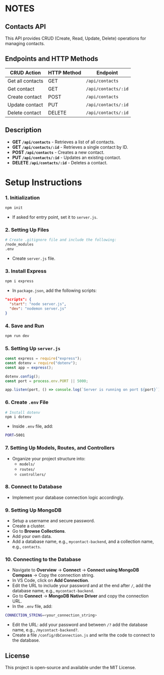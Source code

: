 # NOTES

## Contacts API

This API provides CRUD (Create, Read, Update, Delete) operations for managing contacts.

## Endpoints and HTTP Methods

| CRUD Action      | HTTP Method | Endpoint            |
| ---------------- | ----------- | ------------------- |
| Get all contacts | GET         | `/api/contacts`     |
| Get contact      | GET         | `/api/contacts/:id` |
| Create contact   | POST        | `/api/contacts`     |
| Update contact   | PUT         | `/api/contacts/:id` |
| Delete contact   | DELETE      | `/api/contacts/:id` |

## Description

- **GET `/api/contacts`** - Retrieves a list of all contacts.
- **GET `/api/contacts/:id`** - Retrieves a single contact by ID.
- **POST `/api/contacts`** - Creates a new contact.
- **PUT `/api/contacts/:id`** - Updates an existing contact.
- **DELETE `/api/contacts/:id`** - Deletes a contact.

# Setup Instructions

### 1. Initialization

```sh
npm init
```

- If asked for entry point, set it to `server.js`.

### 2. Setting Up Files

```sh
# Create .gitignore file and include the following:
/node_modules
.env
```

- Create `server.js` file.

### 3. Install Express

```sh
npm i express
```

- In `package.json`, add the following scripts:

```json
"scripts": {
  "start": "node server.js",
  "dev": "nodemon server.js"
}
```

### 4. Save and Run

```sh
npm run dev
```

### 5. Setting Up `server.js`

```js
const express = require("express");
const dotenv = require("dotenv");
const app = express();

dotenv.config();
const port = process.env.PORT || 5000;

app.listen(port, () => console.log(`Server is running on port ${port}`));
```

### 6. Create `.env` File

```sh
# Install dotenv
npm i dotenv
```

- Inside `.env` file, add:

```sh
PORT=5001
```

### 7. Setting Up Models, Routes, and Controllers

- Organize your project structure into:
  - `models/`
  - `routes/`
  - `controllers/`

### 8. Connect to Database

- Implement your database connection logic accordingly.

### 9. Setting Up MongoDB

- Setup a username and secure password.
- Create a cluster.
- Go to **Browse Collections**.
- Add your own data.
- Add a database name, e.g., `mycontact-backend`, and a collection name, e.g., `contacts`.

### 10. Connecting to the Database

- Navigate to **Overview** -> **Connect** -> **Connect using MongoDB Compass** -> Copy the connection string.
- In VS Code, click on **Add Connection**.
- Edit the URL to include your password and at the end after `/`, add the database name, e.g., `mycontact-backend`.
- Go to **Connect** -> **MongoDB Native Driver** and copy the connection URL.
- In the `.env` file, add:

```sh
CONNECTION_STRING=<your_connection_string>
```

- Edit the URL: add your password and between `/?` add the database name, e.g., `/mycontact-backend?`.
- Create a file `/config/dbConnection.js` and write the code to connect to the database.

## License

This project is open-source and available under the MIT License.
